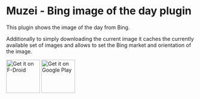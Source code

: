 # Muzei - Bing image of the day plugin
This plugin shows the image of the day from Bing.

Additionally to simply downloading the current image it caches the currently available set of images and allows to set the Bing market and orientation of the image.

<a href="https://f-droid.org/fr/packages/de.devmil.muzei.bingimageofthedayartsource/" target="_blank">
<img src="https://f-droid.org/badge/get-it-on.png" alt="Get it on F-Droid" height="90"/></a>
<a href="https://play.google.com/store/apps/details?id=de.devmil.muzei.bingimageofthedayartsource" target="_blank">
<img src="https://play.google.com/intl/en_us/badges/images/generic/en-play-badge.png" alt="Get it on Google Play" height="90"/></a>
